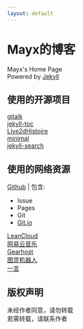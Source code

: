 ```yaml
---
layout: default
---
```


# Mayx的博客
Mayx's Home Page   
Powered by [Jekyll](https://github.com/jekyll/jekyll)

## 使用的开源项目
[gitalk](https://github.com/gitalk/gitalk)   
[jekyll-toc](https://github.com/allejo/jekyll-toc)   
[Live2dHistoire](https://github.com/eeg1412/Live2dHistoire)   
[minimal](https://github.com/pages-themes/minimal)   
[jekyll-search](https://github.com/androiddevelop/jekyll-search)

## 使用的网络资源
[Github](https://github.com/) | 包含:
- Issue
- Pages
- Git
- [Git.io](https://git.io/)

[LeanCloud](https://leancloud.cn/)   
[网易云音乐](https://music.163.com/)   
[Gearhost](https://www.gearhost.com/)   
[图灵机器人](http://www.turingapi.com/)   
[一言](https://hitokoto.cn/)

## 版权声明
未经作者同意，请勿转载   
若需转载，请联系作者
